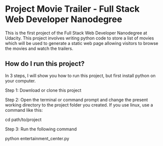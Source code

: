 # Project Movie Trailer - Full Stack Web Developer Nanodegree

This is the first project of the Full Stack Web Developer Nanodegree at Udacity.
This project involves writing python code to store a list of movies which will be used to generate a static web page 
allowing visitors to browse the movies and watch the trailers. 

## How do I run this project?

In 3 steps, I will show you how to run this project, but first install python on your computer.

Step 1: Download or clone this project

Step 2: Open the terminal or command prompt and change the present working directory to the project folder you created. If you use linux, use a command like this:

cd path/to/project

Step 3: Run the following command

python entertainment_center.py
